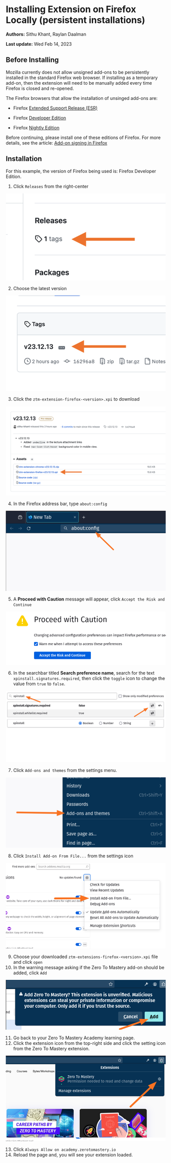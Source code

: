 # Installing Extension on Firefox Locally (persistent installations)

**Authors:** Sithu Khant, Raylan Daalman

**Last update:** Wed Feb 14, 2023

## Before Installing

Mozilla currently does not allow unsigned add-ons to be persistently installed in the standard Firefox web browser. If installing as a temporary add-on, then the extension will need to be manually added every time Firefox is closed and re-opened.

The Firefox browsers that allow the installation of unsinged add-ons are:

- Firefox [Extended Support Release (ESR)](https://www.mozilla.org/en-US/firefox/enterprise/)

- Firefox [Developer Edition](https://www.mozilla.org/firefox/developer/)

- Firefox [Nightly Edition](https://nightly.mozilla.org/)

Before continuing, please install one of these editions of Firefox. For more details, see the article: [Add-on signing in Firefox](https://support.mozilla.org/en-US/kb/add-on-signing-in-firefox)

## Installation

For this example, the version of Firefox being used is: Firefox Developer Edition.

1. Click `Releases` from the right-center

![](./images/f-esr-dev-nighlty-steps/f-step-1.png)

2. Choose the latest version

![](./images/f-esr-dev-nighlty-steps/f-step-2.png)

3. Click the `ztm-extension-firefox-<version>.xpi` to download

![](./images/f-esr-dev-nighlty-steps/f-step-3.png)

4. In the Firefox address bar, type  `about:config`

![](./images/f-esr-dev-nighlty-steps/f-step-4.png)

5. A **Proceed with Caution** message will appear, click `Accept the Risk and Continue`

![](./images/f-esr-dev-nighlty-steps/f-step-5.png)

6. In the searchbar titled **Search preference name**, search for the text `xpinstall.signatures.required`, then click the `toggle` icon to change the value from `true` to `false`.

![](./images/f-esr-dev-nighlty-steps/f-step-6.png)

7. Click `Add-ons and themes` from the settings menu.

![](./images/f-esr-dev-nighlty-steps/f-step-7.png)

8. Click `Install Add-on From File...` from the settings icon

![](./images/f-esr-dev-nighlty-steps/f-step-8.png)

9. Choose your downloaded `ztm-extensions-firefox-<version>.xpi` file and click `open`
10. In the warning message asking if the Zero To Mastery add-on should be added, click `Add`

![](./images/f-esr-dev-nighlty-steps/f-step-10.png)

11. Go back to your Zero To Mastery Academy learning page.
12. Click the extension icon from the top-right side and click the setting icon from the Zero To Mastery extension.

![](./images/f-esr-dev-nighlty-steps/f-step-12.png)

13. Click `Always Allow on academy.zerotomastery.io`
14. Reload the page and, you will see your extension loaded.
